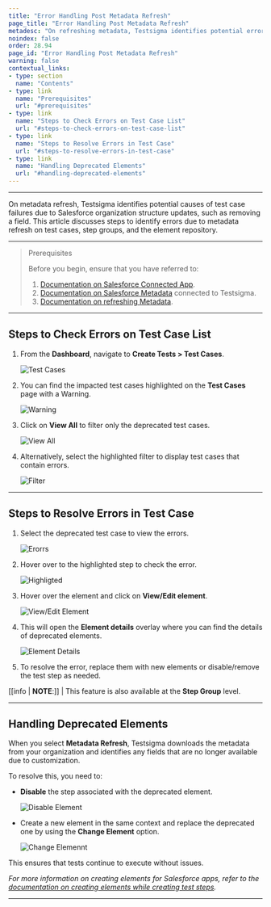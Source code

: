 ```yaml
---
title: "Error Handling Post Metadata Refresh"
page_title: "Error Handling Post Metadata Refresh"
metadesc: "On refreshing metadata, Testsigma identifies potential errors in test cases, step groups and elements linked to updates in the Salesforce organization structure"
noindex: false
order: 28.94
page_id: "Error Handling Post Metadata Refresh"
warning: false
contextual_links:
- type: section
  name: "Contents"
- type: link
  name: "Prerequisites"
  url: "#prerequisites"
- type: link
  name: "Steps to Check Errors on Test Case List"
  url: "#steps-to-check-errors-on-test-case-list"
- type: link
  name: "Steps to Resolve Errors in Test Case"
  url: "#steps-to-resolve-errors-in-test-case"
- type: link
  name: "Handling Deprecated Elements"
  url: "#handling-deprecated-elements"
---
```


---

On metadata refresh, Testsigma identifies potential causes of test case failures due to Salesforce organization structure updates, such as removing a field. This article discusses steps to identify errors due to metadata refresh on test cases, step groups, and the element repository.


---

> <p id="prerequisites">Prerequisites</p>
> 
> Before you begin, ensure that you have referred to:
> 1. [Documentation on Salesforce Connected App](https://testsigma.com/docs/salesforce-testing/connected-app/).
> 2. [Documentation on Salesforce Metadata](https://testsigma.com/docs/salesforce-testing/metadata-connections/) connected to Testsigma.
> 3. [Documentation on refreshing Metadata](https://testsigma.com/docs/salesforce-testing/metadata-connections/#steps-to-refresh-metadata-connection).

---


## **Steps to Check Errors on Test Case List**

1. From the **Dashboard**, navigate to **Create Tests > Test Cases**.
  
   ![Test Cases](https://s3.amazonaws.com/static-docs.testsigma.com/new_images/projects/applications/ehtcsnavg.png)

2. You can find the impacted test cases highlighted on the **Test Cases** page with a Warning. 

   ![Warning](https://s3.amazonaws.com/static-docs.testsigma.com/new_images/projects/applications/ehallerrorsotcp.png)

3. Click on **View All** to filter only the deprecated test cases.

   ![View All](https://s3.amazonaws.com/static-docs.testsigma.com/new_images/projects/applications/ehtcrpva.png)

4. Alternatively, select the highlighted filter to display test cases that contain errors.

   ![Filter](https://s3.amazonaws.com/static-docs.testsigma.com/new_images/projects/applications/ehfilter.png)

---

## **Steps to Resolve Errors in Test Case**

1. Select the deprecated test case to view the errors.
   
   ![Erorrs](https://s3.amazonaws.com/static-docs.testsigma.com/new_images/projects/applications/eheitcpage.png)

2. Hover over to the highlighted step to check the error.
   
   ![Highligted](https://s3.amazonaws.com/static-docs.testsigma.com/new_images/projects/applications/eheielemonts.png)

3. Hover over the element and click on **View/Edit element**.
   
   ![View/Edit Element](https://s3.amazonaws.com/static-docs.testsigma.com/new_images/projects/applications/ehvoeelm.png)

4. This will open the **Element details** overlay where you can find the details of deprecated elements. 
   
   ![Element Details](https://s3.amazonaws.com/static-docs.testsigma.com/new_images/projects/applications/ehelemerroverl.png)

5. To resolve the error, replace them with new elements or disable/remove the test step as needed.


[[info | **NOTE**:]]
| This feature is also available at the **Step Group** level. 

---

## **Handling Deprecated Elements**

When you select **Metadata Refresh**, Testsigma downloads the metadata from your organization and identifies any fields that are no longer available due to customization.

To resolve this, you need to:

- **Disable** the step associated with the deprecated element.
  
  ![Disable Element](https://s3.amazonaws.com/static-docs.testsigma.com/new_images/projects/applications/Disable_Deprecated_Element.png)

- Create a new element in the same context and replace the deprecated one by using the **Change Element** option.

   ![Change Elemennt](https://s3.amazonaws.com/static-docs.testsigma.com/new_images/projects/applications/Change_Deprecated_Element.png)

This ensures that tests continue to execute without issues.


*For more information on creating elements for Salesforce apps, refer to the [documentation on creating elements while creating test steps](https://testsigma.com/docs/salesforce-testing/element-repos/#creating-elements-while-creating-test-steps).*

---